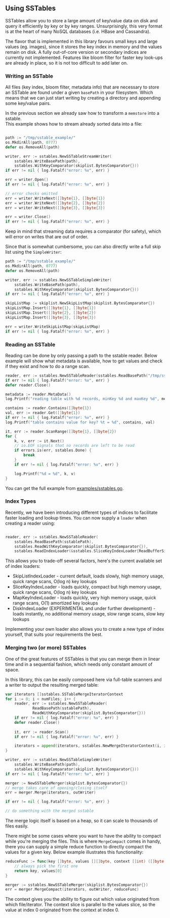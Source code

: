 ## Using SSTables

SSTables allow you to store a large amount of key/value data on disk and query it efficiently by key or by key ranges. Unsurprisingly, this very format is at the heart of many NoSQL databases (i.e. HBase and Cassandra).

The flavor that is implemented in this library favours small keys and large values (eg. images), since it stores the key index in memory and the values remain on disk. 
A fully out-of-core version or secondary indices are currently not implemented. Features like bloom filter for faster key look-ups are already in place, so it is not too difficult to add later on.

### Writing an SSTable

All files (key index, bloom filter, metadata info) that are necessary to store an SSTable are found under a given `basePath` in your filesystem.
Which means that we can just start writing by creating a directory and appending some key/value pairs. 

In the previous section we already saw how to transform a `memstore` into a sstable.   
This example shows how to stream already sorted data into a file:

```go

path := "/tmp/sstable_example/"
os.MkdirAll(path, 0777)
defer os.RemoveAll(path)

writer, err := sstables.NewSSTableStreamWriter(
    sstables.WriteBasePath(path),
    sstables.WithKeyComparator(skiplist.BytesComparator{}))
if err != nil { log.Fatalf("error: %v", err) }

err = writer.Open()
if err != nil { log.Fatalf("error: %v", err) }

// error checks omitted
err = writer.WriteNext([]byte{1}, []byte{1})
err = writer.WriteNext([]byte{2}, []byte{2})
err = writer.WriteNext([]byte{3}, []byte{3})

err = writer.Close()
if err != nil { log.Fatalf("error: %v", err) }

```

Keep in mind that streaming data requires a comparator (for safety), which will error on writes that are out of order.

Since that is somewhat cumbersome, you can also directly write a full skip list using the `SimpleWriter`:

```go
path := "/tmp/sstable_example/"
os.MkdirAll(path, 0777)
defer os.RemoveAll(path)

writer, err := sstables.NewSSTableSimpleWriter(
    sstables.WriteBasePath(path),
    sstables.WithKeyComparator(skiplist.BytesComparator{}))
if err != nil { log.Fatalf("error: %v", err) }

skipListMap := skiplist.NewSkipListMap(skiplist.BytesComparator{})
skipListMap.Insert([]byte{1}, []byte{1})
skipListMap.Insert([]byte{2}, []byte{2})
skipListMap.Insert([]byte{3}, []byte{3})

err = writer.WriteSkipListMap(skipListMap)
if err != nil { log.Fatalf("error: %v", err) }
```
 
### Reading an SSTable

Reading can be done by only passing a path to the sstable reader. 
Below example will show what metadata is available, how to get values and check if they exist and how to do a range scan.

```go
reader, err := sstables.NewSSTableReader(sstables.ReadBasePath("/tmp/sstable_example/"))
if err != nil { log.Fatalf("error: %v", err) }
defer reader.Close()

metadata := reader.MetaData()
log.Printf("reading table with %d records, minKey %d and maxKey %d", metadata.NumRecords, metadata.MinKey, metadata.MaxKey)

contains := reader.Contains([]byte{1})
val, err := reader.Get([]byte{1})
if err != nil { log.Fatalf("error: %v", err) }
log.Printf("table contains value for key? %t = %d", contains, val)

it, err := reader.ScanRange([]byte{1}, []byte{2})
for {
    k, v, err := it.Next()
    // io.EOF signals that no records are left to be read
    if errors.is(err, sstables.Done) {
        break
    }
    if err != nil { log.Fatalf("error: %v", err) }

    log.Printf("%d = %d", k, v)
}

```

You can get the full example from [examples/sstables.go](/_examples/sstables.go).

### Index Types

Recently, we have been introducing different types of indices to facilitate faster loading and lookup times. You can now supply a `loader` when creating a reader using:

```go

reader, err := sstables.NewSSTableReader(
    sstables.ReadBasePath(sstablePath),
    sstables.ReadWithKeyComparator(skiplist.BytesComparator{}),
    sstables.ReadIndexLoader(&sstables.SliceKeyIndexLoader{ReadBufferSize: 4096}))
```

This allows you to trade-off several factors, here's the current available set of index loaders:
* SkipListIndexLoader - current default, loads slowly, high memory usage, quick range scans, O(log n) key lookups
* SliceKeyIndexLoader - loads quickly, compact but high memory usage, quick range scans, O(log n) key lookups
* MapKeyIndexLoader - loads quickly, very high memory usage, quick range scans, O(1) amortized key lookups
* DiskIndexLoader (EXPERIMENTAL and under further development) - loads instantly, no additional memory usage, slow range scans, slow key lookups

Implementing your own loader also allows you to create a new type of index yourself, that suits your requirements the best.

### Merging two (or more) SSTables

One of the great features of SSTables is that you can merge them in linear time and in a sequential fashion, which needs only constant amount of space.  

In this library, this can be easily composed here via full-table scanners and a writer to output the resulting merged table: 

```go
var iterators []sstables.SSTableMergeIteratorContext
for i := 0; i < numFiles; i++ {
    reader, err := sstables.NewSSTableReader(
            ReadBasePath(sstablePath),
            ReadWithKeyComparator(skiplist.BytesComparator{}))
    if err != nil { log.Fatalf("error: %v", err) }
    defer reader.Close()
    
    it, err := reader.Scan()
    if err != nil { log.Fatalf("error: %v", err) }

    iterators = append(iterators, sstables.NewMergeIteratorContext(i, it))
}

writer, err := sstables.NewSSTableSimpleWriter(
    sstables.WriteBasePath(path),
    sstables.WithKeyComparator(skiplist.BytesComparator{}))
if err != nil { log.Fatalf("error: %v", err) }

merger := NewSSTableMerger(skiplist.BytesComparator{})
// merge takes care of opening/closing itself
err = merger.Merge(iterators, outWriter)

if err != nil { log.Fatalf("error: %v", err) }

// do something with the merged sstable
```

The merge logic itself is based on a heap, so it can scale to thousands of files easily.

There might be some cases where you want to have the ability to compact while you're merging the files. This is where `MergeCompact` comes in handy, there you can supply a simple reduce function to directly compact the values for a given key. Below example illustrates this functionality:

```go
reduceFunc := func(key []byte, values [][]byte, context []int) ([]byte, []byte) {
    // always pick the first one
    return key, values[0]
}

merger := sstables.NewSSTableMerger(skiplist.BytesComparator{})
err = merger.MergeCompact(iterators, outWriter, reduceFunc)
```

The context gives you the ability to figure out which value originated from which file/iterator. The context slice is parallel to the values slice, so the value at index 0 originated from the context at index 0.
